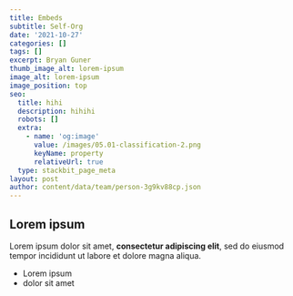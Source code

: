 ```yaml
---
title: Embeds
subtitle: Self-Org
date: '2021-10-27'
categories: []
tags: []
excerpt: Bryan Guner
thumb_image_alt: lorem-ipsum
image_alt: lorem-ipsum
image_position: top
seo:
  title: hihi
  description: hihihi
  robots: []
  extra:
    - name: 'og:image'
      value: /images/05.01-classification-2.png
      keyName: property
      relativeUrl: true
  type: stackbit_page_meta
layout: post
author: content/data/team/person-3g9kv88cp.json
---
```

## Lorem ipsum

Lorem ipsum dolor sit amet, **consectetur adipiscing elit**, sed do eiusmod tempor incididunt ut labore et dolore magna aliqua.

- Lorem ipsum
- dolor sit amet